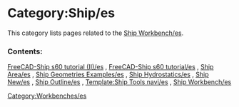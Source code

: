 # Category:Ship/es
This category lists pages related to the [Ship Workbench/es](Ship_Workbench/es.md).

### Contents:

[FreeCAD-Ship s60 tutorial (II)/es](FreeCAD-Ship_s60_tutorial_(II)/es.md) , [FreeCAD-Ship s60 tutorial/es](FreeCAD-Ship_s60_tutorial/es.md) , [Ship Area/es](Ship_Area/es.md) , [Ship Geometries Examples/es](Ship_Geometries_Examples/es.md) , [Ship Hydrostatics/es](Ship_Hydrostatics/es.md) , [Ship New/es](Ship_New/es.md) , [Ship Outline/es](Ship_Outline/es.md) , [Template:Ship Tools navi/es](Template:Ship_Tools_navi/es.md) , [Ship Workbench/es](Ship_Workbench/es.md)

[Category:Workbenches/es](Category:Workbenches/es.md)
